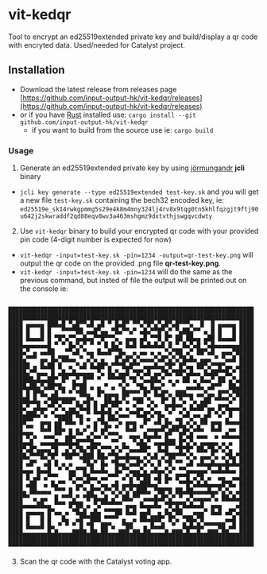 # vit-kedqr

Tool to encrypt an ed25519extended private key and build/display a qr code with encryted data.
Used/needed for Catalyst project.

## Installation
- Download the latest release from releases page [https://github.com/input-output-hk/vit-kedqr/releases](https://github.com/input-output-hk/vit-kedqr/releases)
- or if you have [Rust](https://www.rust-lang.org/learn/get-started) installed use: `cargo install --git github.com/input-output-hk/vit-kedqr`
  - if you want to build from the source use ie: `cargo build`

### Usage

1. Generate an ed25519extended private key by using [jörmungandr](https://github.com/input-output-hk/jormungand) **jcli** binary
- `jcli key generate --type ed25519extended test-key.sk`
and you will get a new file `test-key.sk` containing the bech32 encoded key, ie: `ed25519e_sk14rwkgpmmg5s29e4k8m4mny324lj4rv8x9tqg0tn5khlfqzgjt9ftj90u642j2skwraddf2qd88eqv8wv3a463mshgmz9dxtvthjswgqvcdwty`

2. Use `vit-kedqr` binary to build your encrypted qr code with your provided pin code (4-digit number is expected for now)
- `vit-kedqr -input=test-key.sk -pin=1234 -output=qr-test-key.png` will output the qr code on the provided .png file **qr-test-key.png**.
- `vit-kedqr -input=test-key.sk -pin=1234` will do the same as the previous command, but insted of file the output will be printed out on the console ie:
```

█████████████████████████████████████████████████████████████████████
█████████████████████████████████████████████████████████████████████
████ ▄▄▄▄▄ ███▄█ ▀▄█▀▀▄█ ▄█ ▀ █▄█▀ ▀▀▄▀█▀▄▀▄█▀▄█▀▀▀▄  █  █ ▄▄▄▄▄ ████
████ █   █ █   ▀▀▀▀██ ▄▄█▀▄▄ ▀█▄▀▀▄▀ ▄█▄▀▀█▀▄▀ ▀▄██▄▀▀ ▄ █ █   █ ████
████ █▄▄▄█ █ ▀█▀▄▀▀▄▄█▄▄▀▀█▀▀▀▄  ▄▄▄ ▄█ ▀▀█ █▀ ██ ██▄▄ ▄██ █▄▄▄█ ████
████▄▄▄▄▄▄▄█ ▀ ▀ █▄▀▄▀ ▀ ▀ █ █▄▀ █▄█ █▄█▄█▄█ █ ▀ █▄▀▄█ ▀▄█▄▄▄▄▄▄▄████
████▄▀ ▄ ▄▄██   ▀▀▄█ ▀▄▄ █▄▄█▀▀█▄  ▄ ▄▄ ▄ ▄ ▀▄▀██ ▄▀ ██▀▄█  ▄▄▄▀█████
████▄▀▀▀ ▄▄ █▄▀██▄▄ ▀ ▄▀▄ ▄   █▀▄█▀▄▀▄▄▄▄▀▄█▀▄▀▄▀█▄█▄ ▄▄▄ ▀ ▀▄▄█ ████
██████ ▄ █▄██ █  ▄ ▀▄█ █▄██▀▄▀▀▀█▄█▀▀ ▄▄▄█▄▄▀█▀ █▀▄▄ ██▀▄▀▀█▀▄▄ ▄████
█████▄▀▀▄▄▄ █ ▄█▄▄█▄▄▄▄▄ ▀▄ █▄▀▄▄█ ▀█▀▄█ ▄▄▀█▄▀██▀▄█▄▄ █▄██▀▀█▄▀ ████
███████▄█▄▄██▀ █▀ ▄▀ █▀▀ ▀  ▀▀▀▀█ ▀█ ▀▄▄██▄▀ ▄ ▄ ██ ▄ █▄▄▀ ██ ▄▀▄████
█████▄██▄▀▄██▀█▄  █▀██ ▄ ▄ ▀ ▄ ▀▄▀  ▀█▄ █▄▄▀  ▀   ▄▄▄█▄ ▄█▀▀  ██▄████
████ █ █▀█▄ ▄█ ▀ ▀ ▀██▄  █▀▄▄▄▄ ██▀▀▀ █▀ █▄█▀▄ ███▄▄ ▄▄▀▄▄ █▀▀▄▀█████
██████▄█▄ ▄▀██▀███▀▄ ▄█▀▄  ██▄█▄▀▄ ▀██ ▀▄  █▀ █ ▀▄ ▀▄ ▄██ ▀▀▀▀▄▀ ████
████▄▀ ▄█▄▄▀▀▄▀▄ ▄▄▀█▄█ █ █▀▄▀▀▄ ▄ ▀▄▄ ▀▄▀  █▀█▀▀▄ █▄██▀▄▄ █▀█▄▄▄████
████▄███▄▀▄ ▀▄▄▄██▀█▄ ▀ ▀▀█▀█▄▀▄▄▄▀▀█▄█▀▄▀█▄ ▀  ▀▄█ ▄▄ ▄█ ▀▄▀ █  ████
█████▀▀  ▄▄▄ ▄█▀██▄ █ ▀ ▄▀█▄▀▀▀▄ ▄▄▄  █▀ ▄█ █▄ ▀█ ▄▀▄ ██ ▄▄▄ █▄▄▄████
████ ▀▀  █▄█ ██▄ ▄ ▄ ▄▀ █ ▄█▀ ▀  █▄█ ▀ ▄▄▄▄█▀▄██▀█▄▀▄█▄  █▄█  ▄▄ ████
████▀█▀▄  ▄▄▄▀▀ ▄█▄▀▀ ▄▀▄▄▀▄▀▀▀▄  ▄▄▄ █▄▄█▄ █▀  █▀▄█ ▄▄▄  ▄ ▄█▄▄▄████
████▄▄█  ▄▄▄▄█▄▄██▄█▀▀▀█▄▄   ▀▀ ▄  ▀▄█▄▀ ▄▄▄███ █▀▄▀▄ ▄▄▄▄▄ ▄ ▄  ████
████▀▄█▀▄▄▄▄▀█  ▄▀▄▀█▄▀█▀▄▀▀▀▄▀▄▀▀▄▄▄██▀  █▄█  ▀█▀█▀ ██▄▀█▄▀▄▀▄  ████
█████▄▀▀▀█▄▀█▀ ▀██▀▀▄███ ██▄▀▀█▄▄█▄▄▄ ▄▀▄█ ▄▀██▀▀▀▄▀▄ ▄▄▄▀▄ ▄▀█▄▀████
████ ▄█▀  ▄█ █ ▄ ▄   ▀█▄▀ █▄ ▀█▄▄▀▄▄█▀▄▀▄ █ ▀█ ▀▀ ▄█ ▄█▄▄█▄▄▄█▄█▄████
████▄▄▄ █▄▄█  ▀ ▀▄▄▀▀█ █▄▄█▄  █▄▀▀▄▄▄▀▄ ▄█▄▄▀▄▀ ▀▀▄▄▄▄▄▄▀▄▄█▄█▄▄ ████
████ █ ▄█ ▄▀▀▀   █▀▄▄▀█▄▄ ▄▄▀▀▀ ▄▀▄▀█▀██ ▄█ █▄ █▀▀█ ▄▀█ ▄  ▄▄  ▄▄████
████ ▄██  ▄ █▄▀▀  ▀▄▄▀▀▄ ▀▄▄ ▄█ ▄▄█▄▄███▄▄▀ ▀   ▀▀█▀▄█▄█▄▄▄▄█▀█▄ ████
████▄ ██▄▄▄▄ ▀▀▀ █ ▀ ▀▄█▀▀▄▀▀▄▀▄▀▄▀▄███▄ ▀██▀█ ██▄██▄▄▄▄█▄▄▀▄▀▄ ▄████
████▀▀ ▄ ▄▄  █ ▀▀▀▄▀ ▀█▀█▄▄█ ▄▀ ██▄▀▀ ▄▄▄█▄█▀▄▀ ▀ ▄▀▄▄▄▄▄▀▄ ██▄█▄████
████▄▄▄▄██▄▄ ▀▀▀ █▀██ ▄ ▀▄▀▀▀▀▀▀ ▄▄▄ █▄▄▄█▄ ▀█▀█▀█▄█▄▄█  ▄▄▄    ▄████
████ ▄▄▄▄▄ █▀▄▄ ▄ ▀█▄█ ▄█▄ ▀▀▀██ █▄█ ▄▄█  ▄ █▄▀██   ▄▄▄▀ █▄█ ▄█▀▄████
████ █   █ █   █▄  ▄█▀▀███ ▀▀▀▀ ▄  ▄ ██▄███▀ █▀▄ ▀██▄▀█      ▄▄█ ████
████ █▄▄▄█ █▄ ▀ ▀ ▀ █ ▀█  ██▀▄  ▀██   ▄ █▄▄█  ▀  █▄█▄█▄▀▀▀▀██ ▄█ ████
████▄▄▄▄▄▄▄█▄█▄▄▄▄████▄██▄██▄▄▄███▄██▄██▄▄▄▄█▄███▄█▄▄█▄▄███▄██▄▄▄████
█████████████████████████████████████████████████████████████████████
▀▀▀▀▀▀▀▀▀▀▀▀▀▀▀▀▀▀▀▀▀▀▀▀▀▀▀▀▀▀▀▀▀▀▀▀▀▀▀▀▀▀▀▀▀▀▀▀▀▀▀▀▀▀▀▀▀▀▀▀▀▀▀▀▀▀▀▀▀
```

3. Scan the qr code with the Catalyst voting app.
